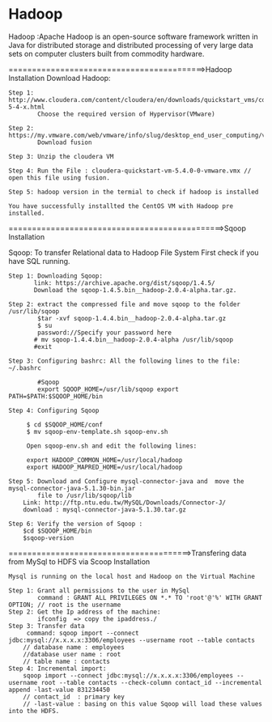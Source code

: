 # Hadoop

Hadoop :Apache Hadoop is an open-source software framework written in Java for distributed storage and distributed                      processing of very large data sets on computer clusters built from commodity hardware.  


==========================================>Hadoop Installation
Download Hadoop: 

    Step 1: http://www.cloudera.com/content/cloudera/en/downloads/quickstart_vms/cdh-5-4-x.html
            Choose the required version of Hypervisor(VMware)
    
    Step 2: https://my.vmware.com/web/vmware/info/slug/desktop_end_user_computing/vmware_fusion/7_0
            Download fusion 
    
    Step 3: Unzip the cloudera VM 
    
    Step 4: Run the File : cloudera-quickstart-vm-5.4.0-0-vmware.vmx // open this file using fusion.
    
    Step 5: hadoop version in the termial to check if hadoop is installed 
    
    You have successfully installted the CentOS VM with Hadoop pre installed.
    
    
    
==============================================>Sqoop Installation

Sqoop: To transfer Relational data to Hadoop File System
        First check if you have SQL running.
        
    Step 1: Downloading Sqoop:
           link: https://archive.apache.org/dist/sqoop/1.4.5/
           Download the sqoop-1.4.5.bin__hadoop-2.0.4-alpha.tar.gz.
     
    Step 2: extract the compressed file and move sqoop to the folder /usr/lib/sqoop
            $tar -xvf sqoop-1.4.4.bin__hadoop-2.0.4-alpha.tar.gz
            $ su
            password://Specify your password here
           # mv sqoop-1.4.4.bin__hadoop-2.0.4-alpha /usr/lib/sqoop
           #exit 
    
    Step 3: Configuring bashrc: All the following lines to the file: ~/.bashrc 
           
            #Sqoop
            export SQOOP_HOME=/usr/lib/sqoop export PATH=$PATH:$SQOOP_HOME/bin
   
    Step 4: Configuring Sqoop
         
         $ cd $SQOOP_HOME/conf
         $ mv sqoop-env-template.sh sqoop-env.sh
         
         Open sqoop-env.sh and edit the following lines:
         
         export HADOOP_COMMON_HOME=/usr/local/hadoop 
         export HADOOP_MAPRED_HOME=/usr/local/hadoop
         
    Step 5: Download and Configure mysql-connector-java and  move the mysql-connector-java-5.1.30-bin.jar 
            file to /usr/lib/sqoop/lib
        Link: http://ftp.ntu.edu.tw/MySQL/Downloads/Connector-J/ 
        download : mysql-connector-java-5.1.30.tar.gz
   
    Step 6: Verify the version of Sqoop :
        $cd $SQOOP_HOME/bin
        $sqoop-version

=======================================>Transfering data from MySql to HDFS via Scoop Installation
    
    Mysql is running on the local host and Hadoop on the Virtual Machine
    
    Step 1: Grant all permissions to the user in MySql
            command : GRANT ALL PRIVILEGES ON *.* TO 'root'@'%' WITH GRANT OPTION; // root is the username
    Step 2: Get the Ip address of the machine: 
            ifconfig  => copy the ipaddress./
    Step 3: Transfer data
         command: sqoop import --connect jdbc:mysql://x.x.x.x:3306/employees --username root --table contacts 
        // database name : employees
        //database user name : root
        // table name : contacts
    Step 4: Incremental import:
        sqoop import --connect jdbc:mysql://x.x.x.x:3306/employees --username root --table contacts --check-column contact_id --incremental append -last-value 831234450
        // contact_id  : primary key
        // -last-value : basing on this value Sqoop will load these values into the HDFS.
         
         


  
